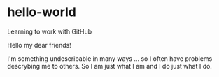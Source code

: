 # hello-world
Learning to work with GitHub

Hello my dear friends!

I'm something undescribable in many ways ... so I often have problems descrybing me to others. So I am just what I am and I do just what I do.
